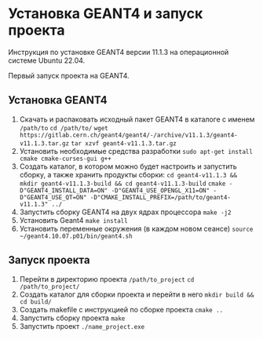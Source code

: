 # Установка GEANT4 и запуск проекта

Инструкция по установке GEANT4 версии 11.1.3 на операционной системе Ubuntu 22.04.

Первый запуск проекта на GEANT4.

## Установка GEANT4

1. Скачать и распаковать исходный пакет GEANT4 в каталоге с именем ```/path/to```
    ```cd /path/to/```
    ```wget https://gitlab.cern.ch/geant4/geant4/-/archive/v11.1.3/geant4-v11.1.3.tar.gz```
    ```tar xzvf geant4-v11.1.3.tar.gz```
2. Установить необходимые средства разработки
    ```sudo apt-get install cmake cmake-curses-gui g++```
3. Создать каталог, в котором можно будет настроить и запустить сборку, а также хранить продукты сборки:
    ```cd geant4-v11.1.3 && mkdir geant4-v11.1.3-build && cd geant4-v11.1.3-build```
    ```cmake -D"GEANT4_INSTALL_DATA=ON" -D"GEANT4_USE_OPENGL_X11=ON" -D"GEANT4_USE_QT=ON" -D"CMAKE_INSTALL_PREFIX=/path/to/geant4-v11.1.3" ../```
4. Запустить сборку GEANT4 на двух ядрах процессора
    ```make -j2```
5. Установить Geant4
    ```make install```
6. Установить переменные окружения (в каждом новом сеансе)
    ```source ~/geant4.10.07.p01/bin/geant4.sh```

## Запуск проекта

1. Перейти в директорию проекта ```/path/to_project```
    ```cd /path/to_project/```
2. Cоздать каталог для сборки проекта и перейти в него
    ```mkdir build && cd build/```
3. Создать makefile с инструкцией по сборке проекта
    ```cmake ..```
4. Запустить сборку проекта
    ```make```
5. Запустить проект
    ```./name_project.exe```
